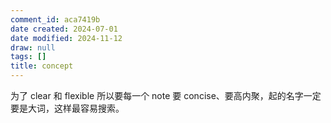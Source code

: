 ```yaml
---
comment_id: aca7419b
date created: 2024-07-01
date modified: 2024-11-12
draw: null
tags: []
title: concept
---
```

为了 clear 和 flexible 所以要每一个 note 要 concise、要高内聚，起的名字一定要是大词，这样最容易搜索。
